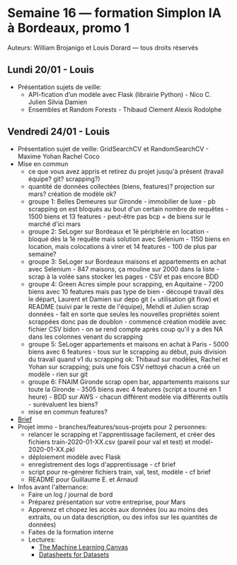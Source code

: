# Semaine 16 — formation Simplon IA à Bordeaux, promo 1

Auteurs: William Brojanigo et Louis Dorard — tous droits réservés

## Lundi 20/01 - Louis

* Présentation sujets de veille:
  * API-fication d’un modèle avec Flask (librairie Python) - Nico C. Julien Silvia Damien
  * Ensembles et Random Forests - Thibaud Clement Alexis Rodolphe

## Vendredi 24/01 - Louis

* Présentation sujet de veille: GridSearchCV et RandomSearchCV - Maxime Yohan Rachel Coco
* Mise en commun
  * ce que vous avez appris et retirez du projet jusqu'à présent (travail équipe? git? scrapping?)
  * quantité de données collectées (biens, features)? projection sur mars? création de modèle ok?
  * groupe 1: Belles Demeures sur Gironde - immobilier de luxe - pb scrapping on est bloqués au bout d'un certain nombre de requêtes - 1500 biens et 13 features - peut-être pas bcp + de biens sur le marché d'ici mars
  * groupe 2: SeLoger sur Bordeaux et 1è périphérie en location - bloqué dès la 1è requête mais solution avec Selenium - 1150 biens en location, mais colocations à virer et 14 features - 100 de plus par semaine?
  * groupe 3: SeLoger sur Bordeaux maisons et appartements en achat avec Selenium - 847 maisons, ça mouline sur 2000 dans la liste - scrap à la volée sans stocker les pages - CSV et pas encore BDD
  * groupe 4: Green Acres simple pour scrapping, en Aquitaine - 7200 biens avec 10 features mais pas type de bien - découpé travail dès le départ, Laurent et Damien sur depo git (+ utilisation git flow) et README (suivi par le reste de l'équipe), Mehdi et Julien scrap données - fait en sorte que seules les nouvelles propriétés soient scrappées donc pas de doublon - commencé création modèle avec fichier CSV bidon - on se rend compte après coup qu'il y a des NA dans les colonnes venant du scrapping
  * groupe 5: SeLoger appartements et maisons en achat à Paris - 5000 biens avec 6 features - tous sur le scrapping au début, puis division du travail quand v1 du scrapping ok: Thibaud sur modèles, Rachel et Yohan sur scrapping; puis une fois CSV nettoyé chacun a créé un modèle - rien sur git
  * groupe 6: FNAIM Gironde scrap open bar, appartements maisons sur toute la Gironde - 3505 biens avec 4 features (script a tourné en 1 heure) - BDD sur AWS - chacun différent modèle via différents outils - surévaluent les biens?
  * mise en commun features?
* [Brief](https://gist.github.com/louisdorard/88e09b8fdc4be81c27cde6e1b9bb9f61)
* Projet immo - branches/features/sous-projets pour 2 personnes:
  * relancer le scrapping et l'apprentissage facilement, et créer des fichiers train-2020-01-XX.csv (pareil pour val et test) et model-2020-01-XX.pkl
  * déploiement modèle avec Flask
  * enregistrement des logs d'apprentissage - cf brief
  * script pour re-générer fichiers train, val, test, modèle - cf brief
  * README pour Guillaume E. et Arnaud
* Infos avant l'alternance:
  * Faire un log / journal de bord
  * Préparez présentation sur votre entreprise, pour Mars
  * Apprenez et chopez les accès aux données (ou au moins des extraits, ou un data description, ou des infos sur les quantités de données)
  * Faites de la formation interne
  * Lectures:
    * [The Machine Learning Canvas](https://gumroad.com/l/mlcanvas/gbi40xs)
    * [Datasheets for Datasets](https://www.microsoft.com/en-us/research/publication/datasheets-for-datasets/)
